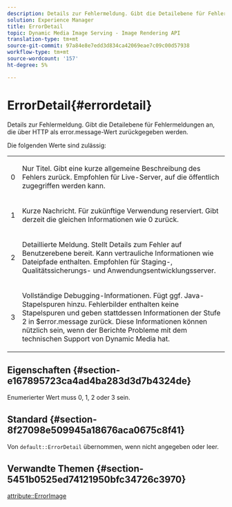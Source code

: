 ```yaml
---
description: Details zur Fehlermeldung. Gibt die Detailebene für Fehlermeldungen an, die über HTTP als error.message-Wert zurückgegeben werden.
solution: Experience Manager
title: ErrorDetail
topic: Dynamic Media Image Serving - Image Rendering API
translation-type: tm+mt
source-git-commit: 97a84e8e7edd3d834ca42069eae7c09c00d57938
workflow-type: tm+mt
source-wordcount: '157'
ht-degree: 5%

---
```



# ErrorDetail{#errordetail}

Details zur Fehlermeldung. Gibt die Detailebene für Fehlermeldungen an, die über HTTP als error.message-Wert zurückgegeben werden.

Die folgenden Werte sind zulässig:

<table id="simpletable_26DC72727F224F2C8E97BF26619DB68B"> 
 <tr class="strow"> 
  <td class="stentry"> <p>0 </p></td> 
  <td class="stentry"> <p>Nur Titel. Gibt eine kurze allgemeine Beschreibung des Fehlers zurück. Empfohlen für Live-Server, auf die öffentlich zugegriffen werden kann. </p></td> 
 </tr> 
 <tr class="strow"> 
  <td class="stentry"> <p>1 </p></td> 
  <td class="stentry"> <p>Kurze Nachricht. Für zukünftige Verwendung reserviert. Gibt derzeit die gleichen Informationen wie 0 zurück. </p></td> 
 </tr> 
 <tr class="strow"> 
  <td class="stentry"> <p>2 </p></td> 
  <td class="stentry"> <p>Detaillierte Meldung. Stellt Details zum Fehler auf Benutzerebene bereit. Kann vertrauliche Informationen wie Dateipfade enthalten. Empfohlen für Staging-, Qualitätssicherungs- und Anwendungsentwicklungsserver. </p></td> 
 </tr> 
 <tr class="strow"> 
  <td class="stentry"> <p>3 </p></td> 
  <td class="stentry"> <p>Vollständige Debugging-Informationen. Fügt ggf. Java-Stapelspuren hinzu. Fehlerbilder enthalten keine Stapelspuren und geben stattdessen Informationen der Stufe 2 in <span class="codeph"> $error.message</span> zurück. Diese Informationen können nützlich sein, wenn der Berichte Probleme mit dem technischen Support von Dynamic Media hat. </p></td> 
 </tr> 
</table>

## Eigenschaften {#section-e167895723ca4ad4ba283d3d7b4324de}

Enumerierter Wert muss 0, 1, 2 oder 3 sein.

## Standard {#section-8f27098e509945a18676aca0675c8f41}

Von `default::ErrorDetail` übernommen, wenn nicht angegeben oder leer.

## Verwandte Themen {#section-5451b0525ed74121950bfc34726c3970}

[attribute::ErrorImage](../../../../../is-api/image-catalog/image-serving-api-ref/c-image-catalog-reference/c-attributes-reference/r-errorimage.md#reference-c494d5d8b2584fe3800f35baabd0292c)
